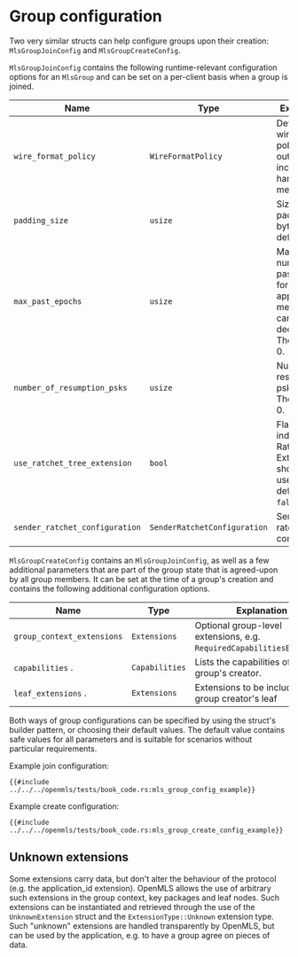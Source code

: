 # Group configuration

Two very similar structs can help configure groups upon their creation: `MlsGroupJoinConfig` and `MlsGroupCreateConfig`.

`MlsGroupJoinConfig` contains the following runtime-relevant configuration options for an `MlsGroup` and can be set on a per-client basis when a group is joined.

| Name                           | Type                         | Explanation                                                                                      |
| ------------------------------ | ---------------------------- | ------------------------------------------------------------------------------------------------ |
| `wire_format_policy`           | `WireFormatPolicy`           | Defines the wire format policy for outgoing and incoming handshake messages.                     |
| `padding_size`                 | `usize`                      | Size of padding in bytes. The default is 0.                                                      |
| `max_past_epochs`              | `usize`                      | Maximum number of past epochs for which application messages can be decrypted. The default is 0. |
| `number_of_resumption_psks`    | `usize`                      | Number of resumption psks to keep. The default is 0.                                             |
| `use_ratchet_tree_extension`   | `bool`                       | Flag indicating the Ratchet Tree Extension should be used. The default is `false`.               |
| `sender_ratchet_configuration` | `SenderRatchetConfiguration` | Sender ratchet configuration.                                                                    |

`MlsGroupCreateConfig` contains an `MlsGroupJoinConfig`, as well as a few additional parameters that are part of the group state that is agreed-upon by all group members. It can be set at the time of a group's creation and contains the following additional configuration options.

| Name                       | Type           | Explanation                                                            |
| -------------------------- | -------------- | ---------------------------------------------------------------------- |
| `group_context_extensions` | `Extensions`   | Optional group-level extensions, e.g. `RequiredCapabilitiesExtension`. |
| `capabilities` .           | `Capabilities` | Lists the capabilities of the group's creator.                         |
| `leaf_extensions` .        | `Extensions`   | Extensions to be included in the group creator's leaf                  |

Both ways of group configurations can be specified by using the struct's builder pattern, or choosing their default values. The default value contains safe values for all parameters and is suitable for scenarios without particular requirements.

Example join configuration:

```rust,no_run,noplayground
{{#include ../../../openmls/tests/book_code.rs:mls_group_config_example}}
```

Example create configuration:

```rust,no_run,noplayground
{{#include ../../../openmls/tests/book_code.rs:mls_group_create_config_example}}
```

## Unknown extensions

Some extensions carry data, but don't alter the behaviour of the protocol (e.g. the application_id extension). OpenMLS allows the use of arbitrary such extensions in the group context, key packages and leaf nodes. Such extensions can be instantiated and retrieved through the use of the `UnknownExtension` struct and the `ExtensionType::Unknown` extension type. Such "unknown" extensions are handled transparently by OpenMLS, but can be used by the application, e.g. to have a group agree on pieces of data.
